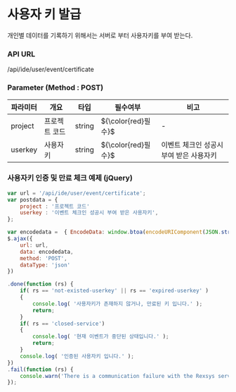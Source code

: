 사용자 키 발급
==========================

개인별 데이터를 기록하기 위해서는 서버로 부터 사용자키를 부여 받는다.

### API URL

/api/ide/user/event/certificate

### Parameter (Method : POST)

|파라미터|개요|타입|필수여부|비고|
|------|---|---|---|---|
|project|프로젝트 코드|string|${\color{red}필수}$|-|
|userkey|사용자키|string|${\color{red}필수}$|이벤트 체크인 성공시 부여 받은 사용자키|

### 사용자키 인증 및 만료 체크 예제 (jQuery)

```javascript
var url = '/api/ide/user/event/certificate';
var postdata = {
	project : '프로젝트 코드'
	userkey : '이벤트 체크인 성공시 부여 받은 사용자키',
};

var encodedata =  { EncodeData: window.btoa(encodeURIComponent(JSON.stringify( postdata ))) };
$.ajax({
	url: url,
	data: encodedata,
	method: 'POST',
	dataType: 'json'
})

.done(function (rs) {
	if( rs == 'not-existed-userkey' || rs == 'expired-userkey' )
	{
		console.log( '사용자키가 존재하지 않거나, 만료된 키 입니다.' );
		return;
	}
	if( rs == 'closed-service')
	{
		console.log( '현재 이벤트가 중단된 상태입니다.' );
		return;
	}
	console.log( '인증된 사용자키 입니다.' );
})
.fail(function (rs) {
	console.warn('There is a communication failure with the Rexsys server.');
});
```